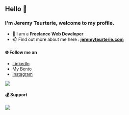 ## Hello 👋
### I'm Jeremy Teurterie, welcome to my profile.

- 🌴 I am a <b>Freelance Web Developer</b>
- 📫 Find out more about me here : <b><a href="https://jeremyteurterie.com" target="_blank">jeremyteurterie.com</a></b>

#### 🌐 Follow me on

- <a href="https://linkedin.com/in/jeremyteurterie" target="_blank">LinkedIn</a>
- <a href="https://bento.me/jeremyteurterie" target="_blank">My Bento</a>
- <a href="https://instagram.com/jeremyteurterie" target="_blank">Instagram</a>

![](https://komarev.com/ghpvc/?username=jeremyteurterie)

#### 💰 Support
<p><a href="https://www.buymeacoffee.com/jeremyteurterie"><img src="https://img.buymeacoffee.com/button-api/?text=Buy me a coffee&emoji=☕&slug=jeremyteruterie&button_colour=57CC99&font_colour=ffffff&font_family=Bree&outline_colour=000000&coffee_colour=FFDD00" /></a></p><br><br>

